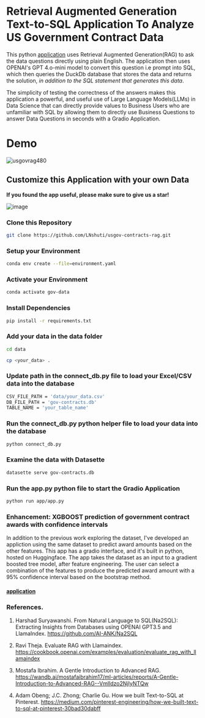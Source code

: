# Retrieval Augmented Generation Text-to-SQL Application To Analyze US Government Contract Data

This python [application](https://leoncensh-usgov-contracts-rag.hf.space) uses Retrieval Augmented Generation(RAG) to ask the data questions directly using plain English. The application then uses OPENAI's GPT 4.o-mini model to convert this question i.e prompt into SQL, which then queries the DuckDb database that stores the data and returns the solution, *in addition to the SQL statement that generates this data*. 

The simplicity of testing the correctness of the answers makes this application a powerful, and useful use of Large Language Models(LLMs) in Data Science that can directly provide values to Business Users who are unfamiliar with SQL by allowing them to directly use Business Questions to answer Data Questions in seconds with a Gradio Application.    

# Demo 
![usgovrag480](https://github.com/user-attachments/assets/6097a787-f4be-4b00-82e6-f18542ecdfb8)



## Customize this Application with your own Data

**If you found the app useful, please make sure to give us a star!**

![image](https://github.com/user-attachments/assets/4063a746-4bc9-4f30-ae53-de212d6e3b1e)

### Clone this Repository

```bash
git clone https://github.com/LNshuti/usgov-contracts-rag.git
```

### Setup your Environment
```bash
conda env create --file=environment.yaml
```

### Activate your Environment
```bash
conda activate gov-data
```

### Install Dependencies
```bash 
pip install -r requirements.txt
```

### Add your data in the data folder
```bash
cd data

cp <your_data> .
```

### Update path in the connect_db.py file to load your Excel/CSV data into the database

```bash
CSV_FILE_PATH = 'data/your_data.csv'
DB_FILE_PATH = 'gov-contracts.db'
TABLE_NAME = 'your_table_name'
```

### Run the **connect_db.py** python helper file to load your data into the database
```bash
python connect_db.py
```

### Examine the data with Datasette
```bash
datasette serve gov-contracts.db
```

### Run the **app.py** python file to start the Gradio Application
```bash
python run app/app.py
```

### Enhancement: XGBOOST prediction of government contract awards with confidence intervals
In addition to the previous work exploring the dataset, I've developed an appliction using the same dataset to predict award amounts based on the other features. 
This app has a gradio interface, and it's built in python, hosted on Huggingface. The app takes the dataset as an input to a gradient boosted tree model, after feature
engineering. The user can select a combination of the features to produce the predicted award amount with a 95% confidence interval based on the bootstrap method. 

#### [application](https://leoncensh-xgboost-gov-contracts.hf.space)


### References. 
1. Harshad Suryawanshi. From Natural Language to SQL(Na2SQL): Extracting Insights from Databases using OPENAI GPT3.5 and LlamaIndex. https://github.com/AI-ANK/Na2SQL

2. Ravi Theja. Evaluate RAG with Llamaindex. https://cookbook.openai.com/examples/evaluation/evaluate_rag_with_llamaindex
   
3. Mostafa Ibrahim. A Gentle Introduction to Advanced RAG. https://wandb.ai/mostafaibrahim17/ml-articles/reports/A-Gentle-Introduction-to-Advanced-RAG--Vmlldzo2NjIyNTQw
   
4. Adam Obeng; J.C. Zhong; Charlie Gu. How we built Text-to-SQL at Pinterest. https://medium.com/pinterest-engineering/how-we-built-text-to-sql-at-pinterest-30bad30dabff
   
